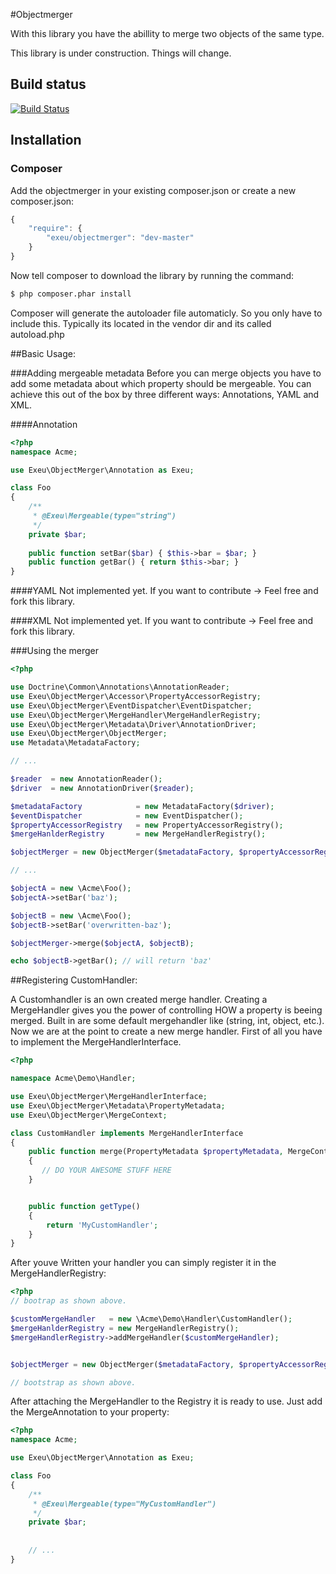 #Objectmerger

With this library you have the abillity to merge two objects of the same type.

This library is under construction. Things will change.

## Build status

[![Build Status](http://ci.pixel-web.org/job/objectmerger/badge/icon)](http://ci.pixel-web.org/job/objectmerger/)

## Installation

### Composer

Add the objectmerger in your existing composer.json or create a new composer.json:

```js
{
    "require": {
        "exeu/objectmerger": "dev-master"
    }
}
```

Now tell composer to download the library by running the command:

``` bash
$ php composer.phar install
```

Composer will generate the autoloader file automaticly. So you only have to include this.
Typically its located in the vendor dir and its called autoload.php

##Basic Usage:

###Adding mergeable metadata
Before you can merge objects you have to add some metadata about which property should be mergeable.
You can achieve this out of the box by three different ways: Annotations, YAML and XML.

####Annotation
```php
<?php
namespace Acme;

use Exeu\ObjectMerger\Annotation as Exeu;

class Foo
{
    /**
     * @Exeu\Mergeable(type="string")
     */
    private $bar;
    
    public function setBar($bar) { $this->bar = $bar; }
    public function getBar() { return $this->bar; }
}

```
####YAML
Not implemented yet. If you want to contribute -> Feel free and fork this library.

####XML
Not implemented yet. If you want to contribute -> Feel free and fork this library.

###Using the merger

```php
<?php

use Doctrine\Common\Annotations\AnnotationReader;
use Exeu\ObjectMerger\Accessor\PropertyAccessorRegistry;
use Exeu\ObjectMerger\EventDispatcher\EventDispatcher;
use Exeu\ObjectMerger\MergeHandler\MergeHandlerRegistry;
use Exeu\ObjectMerger\Metadata\Driver\AnnotationDriver;
use Exeu\ObjectMerger\ObjectMerger;
use Metadata\MetadataFactory;

// ...

$reader  = new AnnotationReader();
$driver  = new AnnotationDriver($reader);

$metadataFactory            = new MetadataFactory($driver);
$eventDispatcher            = new EventDispatcher();
$propertyAccessorRegistry   = new PropertyAccessorRegistry();
$mergeHanlderRegistry       = new MergeHandlerRegistry();

$objectMerger = new ObjectMerger($metadataFactory, $propertyAccessorRegistry, $mergeHanlderRegistry, $eventDispatcher);

// ...

$objectA = new \Acme\Foo();
$objectA->setBar('baz');

$objectB = new \Acme\Foo();
$objectB->setBar('overwritten-baz');

$objectMerger->merge($objectA, $objectB);

echo $objectB->getBar(); // will return 'baz'
```

##Registering CustomHandler:

A Customhandler is an own created merge handler. Creating a MergeHandler gives you the power of controlling HOW a property is beeing merged. Built in are some default mergehandler like (string, int, object, etc.).
Now we are at the point to create a new merge handler.
First of all you have to implement the MergeHandlerInterface.


```php
<?php

namespace Acme\Demo\Handler;

use Exeu\ObjectMerger\MergeHandlerInterface;
use Exeu\ObjectMerger\Metadata\PropertyMetadata;
use Exeu\ObjectMerger\MergeContext;

class CustomHandler implements MergeHandlerInterface
{
    public function merge(PropertyMetadata $propertyMetadata, MergeContext $context)
    {
       // DO YOUR AWESOME STUFF HERE
    }


    public function getType()
    {
        return 'MyCustomHandler';
    }
}
```

After youve Written your handler you can simply register it in the MergeHandlerRegistry:

```php
<?php
// bootrap as shown above.

$customMergeHandler   = new \Acme\Demo\Handler\CustomHandler();
$mergeHanlderRegistry = new MergeHandlerRegistry();
$mergeHandlerRegistry->addMergeHandler($customMergeHandler);


$objectMerger = new ObjectMerger($metadataFactory, $propertyAccessorRegistry, $mergeHanlderRegistry, $eventDispatcher);

// bootstrap as shown above.

```

After attaching the MergeHandler to the Registry it is ready to use.
Just add the MergeAnnotation to your property:

```php
<?php
namespace Acme;

use Exeu\ObjectMerger\Annotation as Exeu;

class Foo
{
    /**
     * @Exeu\Mergeable(type="MyCustomHandler")
     */
    private $bar;
    
    
    // ...
}

```





